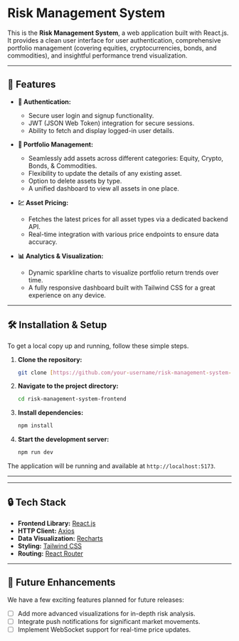 # Risk Management System

This is the **Risk Management System**, a web application built with React.js. It provides a clean user interface for user authentication, comprehensive portfolio management (covering equities, cryptocurrencies, bonds, and commodities), and insightful performance trend visualization.

---

## 🚀 Features

* **🔐 Authentication:**
    * Secure user login and signup functionality.
    * JWT (JSON Web Token) integration for secure sessions.
    * Ability to fetch and display logged-in user details.

* **💼 Portfolio Management:**
    * Seamlessly add assets across different categories: Equity, Crypto, Bonds, & Commodities.
    * Flexibility to update the details of any existing asset.
    * Option to delete assets by type.
    * A unified dashboard to view all assets in one place.

* **💹 Asset Pricing:**
    * Fetches the latest prices for all asset types via a dedicated backend API.
    * Real-time integration with various price endpoints to ensure data accuracy.

* **📊 Analytics & Visualization:**
    * Dynamic sparkline charts to visualize portfolio return trends over time.
    * A fully responsive dashboard built with Tailwind CSS for a great experience on any device.

---
## 🛠️ Installation & Setup

To get a local copy up and running, follow these simple steps.

1.  **Clone the repository:**
    ```sh
    git clone [https://github.com/your-username/risk-management-system-frontend.git](https://github.com/priyanshuk001/risk-management-system.git)
    ```

2.  **Navigate to the project directory:**
    ```sh
    cd risk-management-system-frontend
    ```

3.  **Install dependencies:**
    ```sh
    npm install
    ```

4.  **Start the development server:**
    ```sh
    npm run dev
    ```

The application will be running and available at `http://localhost:5173`.

---

---

## 🔒 Tech Stack

* **Frontend Library:** [React.js](https://reactjs.org/)
* **HTTP Client:** [Axios](https://axios-http.com/)
* **Data Visualization:** [Recharts](https://recharts.org/)
* **Styling:** [Tailwind CSS](https://tailwindcss.com/)
* **Routing:** [React Router](https://reactrouter.com/)

---

## 📌 Future Enhancements

We have a few exciting features planned for future releases:

* [ ] Add more advanced visualizations for in-depth risk analysis.
* [ ] Integrate push notifications for significant market movements.
* [ ] Implement WebSocket support for real-time price updates.
